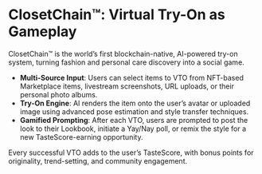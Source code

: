 # ClosetChain™: Virtual Try-On as Gameplay

ClosetChain™ is the world’s first blockchain-native, AI-powered try-on system, turning fashion and personal care discovery into a social game.

* **Multi-Source Input**: Users can select items to VTO from NFT-based Marketplace items, livestream screenshots, URL uploads, or their personal photo albums.
* **Try-On Engine**: AI renders the item onto the user’s avatar or uploaded image using advanced pose estimation and style transfer techniques.
* **Gamified Prompting**: After each VTO, users are prompted to post the look to their Lookbook, initiate a Yay/Nay poll, or remix the style for a new TasteScore-earning opportunity.

Every successful VTO adds to the user’s TasteScore, with bonus points for originality, trend-setting, and community engagement.

